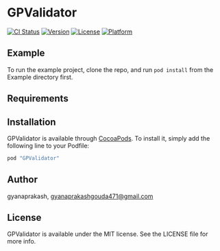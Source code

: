 # GPValidator

[![CI Status](http://img.shields.io/travis/gyanaprakash/GPValidator.svg?style=flat)](https://travis-ci.org/gyanaprakash/GPValidator)
[![Version](https://img.shields.io/cocoapods/v/GPValidator.svg?style=flat)](http://cocoapods.org/pods/GPValidator)
[![License](https://img.shields.io/cocoapods/l/GPValidator.svg?style=flat)](http://cocoapods.org/pods/GPValidator)
[![Platform](https://img.shields.io/cocoapods/p/GPValidator.svg?style=flat)](http://cocoapods.org/pods/GPValidator)

## Example

To run the example project, clone the repo, and run `pod install` from the Example directory first.

## Requirements

## Installation

GPValidator is available through [CocoaPods](http://cocoapods.org). To install
it, simply add the following line to your Podfile:

```ruby
pod "GPValidator"
```

## Author

gyanaprakash, gyanaprakashgouda471@gmail.com

## License

GPValidator is available under the MIT license. See the LICENSE file for more info.
